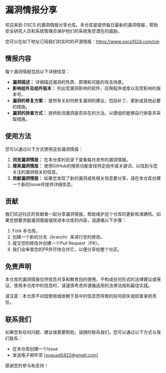 # 漏洞情报分享

欢迎来到 OSCS 的漏洞情报分享仓库。本仓库是提供每日最新的漏洞情报，帮助安全研究人员和系统管理员保护他们的系统免受潜在的威胁。

您可以在如下地址订阅我们的实时的开源情报：https://www.oscs1024.com/cm

## 情报内容

每个漏洞情报包括以下详细信息：

- **漏洞描述：** 详细描述漏洞的性质、原理和可能的攻击场景。
- **影响组件及组件版本：** 列出受漏洞影响的软件、应用程序或库以及受影响的版本号。
- **漏洞的修复方案：** 提供有关如何修复漏洞的建议，包括补丁、更新或其他必要的措施。
- **漏洞的排查方式：** 提供检测漏洞是否存在的方法，以便组织能够自行排查并采取措施。

## 使用方法

您可以通过以下方式使用这些漏洞情报：

1. **浏览漏洞情报：** 在本仓库的目录下查看每月发布的漏洞情报。
2. **搜索漏洞情报：** 使用GitHub的搜索功能查找特定组件或关键词，以找到与您关注的漏洞相关的信息。
3. **贡献漏洞情报：** 如果您发现了新的漏洞或有相关信息要分享，请在本仓库创建一个新的Issue并提供详细信息。

## 贡献

我们欢迎社区的贡献者一起分享漏洞情报，帮助维护这个仓库的更新和准确性。如果您想要贡献漏洞情报或改进本仓库的内容，请遵循以下步骤：

1. Fork 本仓库。
2. 创建一个新的分支（branch）来进行您的修改。
3. 提交您的修改并创建一个Pull Request（PR）。
4. 我们会审查您的PR并尽快合并它，以便分享给整个社区。

## 免责声明

本仓库的漏洞情报仅供信息共享和教育目的使用，不构成任何形式的法律建议或保证。使用本仓库中的信息时，请谨慎考虑并遵循适用的法律法规和最佳实践。

请注意：本仓库不对因使用或依赖于其中的信息而导致的任何损失或损害承担责任。

## 联系我们

如果您有任何问题、建议或需要帮助，请随时联系我们。您可以通过以下方式与我们联系：

- 在本仓库创建一个Issue
- 发送电子邮件至 [sugusd0422@gmail.com]

感谢您的参与和支持！

